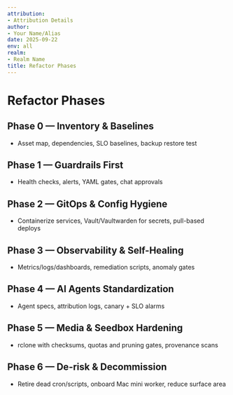 ```yaml
---
attribution:
- Attribution Details
author:
- Your Name/Alias
date: 2025-09-22
env: all
realm:
- Realm Name
title: Refactor Phases
---
```


# Refactor Phases

## Phase 0 — Inventory & Baselines
- Asset map, dependencies, SLO baselines, backup restore test

## Phase 1 — Guardrails First
- Health checks, alerts, YAML gates, chat approvals

## Phase 2 — GitOps & Config Hygiene
- Containerize services, Vault/Vaultwarden for secrets, pull-based deploys

## Phase 3 — Observability & Self-Healing
- Metrics/logs/dashboards, remediation scripts, anomaly gates

## Phase 4 — AI Agents Standardization
- Agent specs, attribution logs, canary + SLO alarms

## Phase 5 — Media & Seedbox Hardening
- rclone with checksums, quotas and pruning gates, provenance scans

## Phase 6 — De-risk & Decommission
- Retire dead cron/scripts, onboard Mac mini worker, reduce surface area
